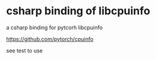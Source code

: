 # csharp binding of libcpuinfo 

a csharp binding for pytcorh libcpuinfo

https://github.com/pytorch/cpuinfo

see test to use